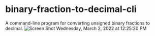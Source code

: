 # binary-fraction-to-decimal-cli
A command-line program for converting unsigned binary fractions to decimal.
![Screen Shot Wednesday, March 2, 2022 at 12:25:20 PM](https://user-images.githubusercontent.com/90871823/156403955-36743714-51d6-49e2-880e-5dd90792f390.png)
